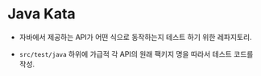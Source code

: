 # Java Kata
- 자바에서 제공하는 API가 어떤 식으로 동작하는지 테스트 하기 위한 레파지토리.


- `src/test/java` 하위에 가급적 각 API의 원래 팩키지 명을 따라서 테스트 코드를 작성.

  ​